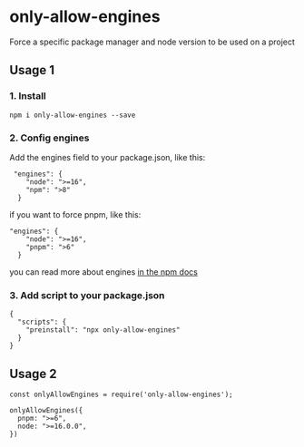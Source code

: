 # only-allow-engines

Force a specific package manager and node version to be used on a project

## Usage 1

### 1. Install

```
npm i only-allow-engines --save
```

### 2. Config engines

Add the engines field to your package.json, like this:

```
 "engines": {
    "node": ">=16",
    "npm": ">8"
  }
```

if you want to force pnpm, like this:

```
"engines": {
    "node": ">=16",
    "pnpm": ">6"
  }
```

you can read more about engines [in the npm docs](https://docs.npmjs.com/cli/v8/configuring-npm/package-json)

### 3. Add script to your package.json

```
{
  "scripts": {
    "preinstall": "npx only-allow-engines"
  }
}
```

## Usage 2

```
const onlyAllowEngines = require('only-allow-engines');

onlyAllowEngines({
  pnpm: ">=6",
  node: ">=16.0.0",
})
```
